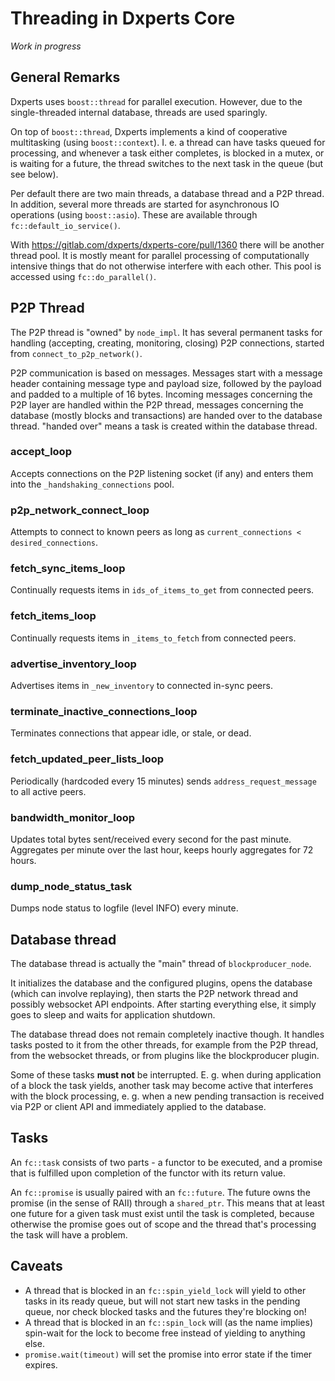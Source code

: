 # Threading in Dxperts Core

_Work in progress_

## General Remarks

Dxperts uses `boost::thread` for parallel execution. However, due to the single-threaded internal database, threads are used sparingly.

On top of `boost::thread`, Dxperts implements a kind of cooperative multitasking (using `boost::context`). I. e. a thread can have tasks queued for processing, and whenever a task either completes, is blocked in a mutex, or is waiting for a future, the thread switches to the next task in the queue (but see below).

Per default there are two main threads, a database thread and a P2P thread. In addition, several more threads are started for asynchronous IO operations (using `boost::asio`). These are available through `fc::default_io_service()`.

With https://gitlab.com/dxperts/dxperts-core/pull/1360 there will be another thread pool. It is mostly meant for parallel processing of computationally intensive things that do not otherwise interfere with each other. This pool is accessed using `fc::do_parallel()`.

## P2P Thread

The P2P thread is "owned" by `node_impl`. It has several permanent tasks for handling (accepting, creating, monitoring, closing) P2P connections, started from `connect_to_p2p_network()`.

P2P communication is based on messages. Messages start with a message header containing message type and payload size, followed by the payload and padded to a multiple of 16 bytes. Incoming messages concerning the P2P layer are handled within the P2P thread, messages concerning the database (mostly blocks and transactions) are handed over to the database thread. "handed over" means a task is created within the database thread.

### accept_loop

Accepts connections on the P2P listening socket (if any) and enters them into the `_handshaking_connections` pool.

### p2p_network_connect_loop

Attempts to connect to known peers as long as `current_connections < desired_connections`.

### fetch_sync_items_loop

Continually requests items in `ids_of_items_to_get` from connected peers.

### fetch_items_loop

Continually requests items in `_items_to_fetch` from connected peers.

### advertise_inventory_loop

Advertises items in `_new_inventory` to connected in-sync peers.

### terminate_inactive_connections_loop

Terminates connections that appear idle, or stale, or dead.

### fetch_updated_peer_lists_loop

Periodically (hardcoded every 15 minutes) sends `address_request_message` to all active peers.

### bandwidth_monitor_loop

Updates total bytes sent/received every second for the past minute. Aggregates per minute over the last hour, keeps hourly aggregates for 72 hours.

### dump_node_status_task

Dumps node status to logfile (level INFO) every minute.

## Database thread

The database thread is actually the "main" thread of `blockproducer_node`.

It initializes the database and the configured plugins, opens the database (which can involve replaying), then starts the P2P network thread and possibly websocket API endpoints. After starting everything else, it simply goes to sleep and waits for application shutdown.

The database thread does not remain completely inactive though. It handles tasks posted to it from the other threads, for example from the P2P thread, from the websocket threads, or from plugins like the blockproducer plugin.

Some of these tasks **must not** be interrupted. E. g. when during application of a block the task yields, another task may become active that interferes with the block processing, e. g. when a new pending transaction is received via P2P or client API and immediately applied to the database.

## Tasks

An `fc::task` consists of two parts - a functor to be executed, and a promise that is fulfilled upon completion of the functor with its return value.

An `fc::promise` is usually paired with an `fc::future`. The future owns the promise (in the sense of RAII) through a `shared_ptr`. This means that at least one future for a given task must exist until the task is completed, because otherwise the promise goes out of scope and the thread that's processing the task will have a problem.

## **Caveats**

- A thread that is blocked in an `fc::spin_yield_lock` will yield to other tasks in its ready queue, but will not start new tasks in the pending queue, nor check blocked tasks and the futures they're blocking on!
- A thread that is blocked in an `fc::spin_lock` will (as the name implies) spin-wait for the lock to become free instead of yielding to anything else.
- `promise.wait(timeout)` will set the promise into error state if the timer expires.
